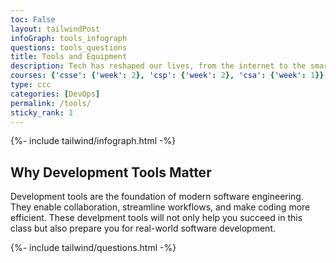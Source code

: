 ```yaml
---
toc: False 
layout: tailwindPost
infoGraph: tools_infograph
questions: tools_questions
title: Tools and Equipment
description: Tech has reshaped our lives, from the internet to the smartphone in your pocket, or the advent of AI. This course is opening new technology possibilities by equipping you with the developer tools that are the keys to boundless technology possibilities.
courses: {'csse': {'week': 2}, 'csp': {'week': 2}, 'csa': {'week': 1}}
type: ccc
categories: [DevOps]
permalink: /tools/
sticky_rank: 1
---
```


<!-- Infographic - this depends on page.infoGraph frontmatter being set -->
{%- include tailwind/infograph.html -%}

## Why Development Tools Matter

Development tools are the foundation of modern software engineering. They enable collaboration, streamline workflows, and make coding more efficient. These develpment tools will not only help you succeed in this class but also prepare you for real-world software development.

<!-- Questions with localstorage - this depends on page.questions frontmatter being set -->
{%- include tailwind/questions.html -%}
